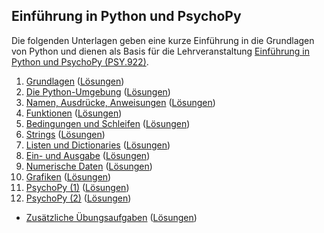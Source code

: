 ## Einführung in Python und PsychoPy

Die folgenden Unterlagen geben eine kurze Einführung in die Grundlagen von Python und dienen als Basis für die Lehrveranstaltung [Einführung in Python und PsychoPy (PSY.922)](https://online.uni-graz.at/kfu_online/pl/ui/$ctx/wbLv.wbShowLVDetail?pStpSpNr=951779).

 1. [Grundlagen](https://cbrnr.quarto.pub/python-25w-01/) ([Lösungen](https://cbrnr.quarto.pub/python-25w-01-solutions))
 2. [Die Python-Umgebung](https://cbrnr.quarto.pub/python-25w-02) ([Lösungen](https://cbrnr.quarto.pub/python-25w-02-solutions))
 3. [Namen, Ausdrücke, Anweisungen](https://cbrnr.quarto.pub/python-25w-03) ([Lösungen](https://cbrnr.quarto.pub/python-25w-03-solutions))
 4. [Funktionen](https://cbrnr.quarto.pub/python-25w-04) ([Lösungen](https://cbrnr.quarto.pub/python-25w-04-solutions))
 5. [Bedingungen und Schleifen]() ([Lösungen]())
 6. [Strings]() ([Lösungen]())
 7. [Listen und Dictionaries]() ([Lösungen]())
 8. [Ein- und Ausgabe]() ([Lösungen]())
 9. [Numerische Daten]() ([Lösungen]())
10. [Grafiken]() ([Lösungen]())
11. [PsychoPy (1)]() ([Lösungen]())
12. [PsychoPy (2)]() ([Lösungen]())

- [Zusätzliche Übungsaufgaben]() ([Lösungen]())
